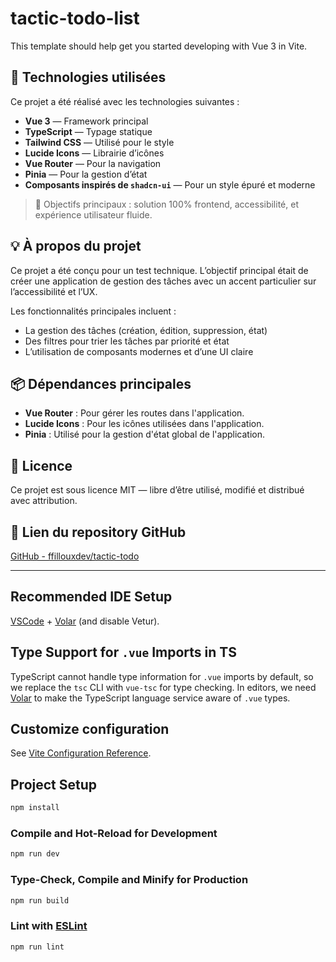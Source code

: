 # tactic-todo-list

This template should help get you started developing with Vue 3 in Vite.

## 🔧 Technologies utilisées

Ce projet a été réalisé avec les technologies suivantes :

- **Vue 3** — Framework principal
- **TypeScript** — Typage statique
- **Tailwind CSS** — Utilisé pour le style
- **Lucide Icons** — Librairie d’icônes
- **Vue Router** — Pour la navigation
- **Pinia** — Pour la gestion d’état
- **Composants inspirés de `shadcn-ui`** — Pour un style épuré et moderne

> 🎯 Objectifs principaux : solution 100% frontend, accessibilité, et expérience utilisateur fluide.

## 💡 À propos du projet

Ce projet a été conçu pour un test technique. L’objectif principal était de créer une application de gestion des tâches avec un accent particulier sur l’accessibilité et l’UX.

Les fonctionnalités principales incluent :

- La gestion des tâches (création, édition, suppression, état)
- Des filtres pour trier les tâches par priorité et état
- L’utilisation de composants modernes et d’une UI claire

## 📦 Dépendances principales

- **Vue Router** : Pour gérer les routes dans l'application.
- **Lucide Icons** : Pour les icônes utilisées dans l'application.
- **Pinia** : Utilisé pour la gestion d'état global de l'application.

## 📜 Licence

Ce projet est sous licence MIT — libre d’être utilisé, modifié et distribué avec attribution.

## 🔗 Lien du repository GitHub

[GitHub - ffillouxdev/tactic-todo](https://github.com/ffillouxdev/tactic-todo)

---

## Recommended IDE Setup

[VSCode](https://code.visualstudio.com/) + [Volar](https://marketplace.visualstudio.com/items?itemName=Vue.volar) (and disable Vetur).

## Type Support for `.vue` Imports in TS

TypeScript cannot handle type information for `.vue` imports by default, so we replace the `tsc` CLI with `vue-tsc` for type checking. In editors, we need [Volar](https://marketplace.visualstudio.com/items?itemName=Vue.volar) to make the TypeScript language service aware of `.vue` types.

## Customize configuration

See [Vite Configuration Reference](https://vite.dev/config/).

## Project Setup

```sh
npm install
```

### Compile and Hot-Reload for Development

```sh
npm run dev
```

### Type-Check, Compile and Minify for Production

```sh
npm run build
```

### Lint with [ESLint](https://eslint.org/)

```sh
npm run lint
```
